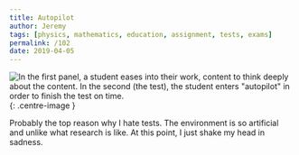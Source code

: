```yaml
---
title: Autopilot
author: Jeremy
tags: [physics, mathematics, education, assignment, tests, exams]
permalink: /102
date: 2019-04-05
---
```


![In the first panel, a student eases into their work, content to think deeply about the content. In the second (the test), the student enters "autopilot" in order to finish the test on time.](https://res.cloudinary.com/dh3hm8pb7/image/upload/c_scale,q_auto:best,w_615/v1535842782/Handwaving/Published/Autopilot.png){: .centre-image }

Probably the top reason why I hate tests. The environment is so artificial and unlike what research is like. At this point, I just shake my head in sadness.